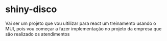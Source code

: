 # shiny-disco

Vai ser um projeto que vou ultilizar para react um treinamento usando o MUI, pois vou começar a fazer implementação no projeto da empresa que são realizado os atendimentos
